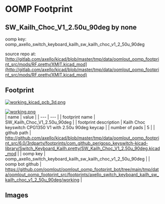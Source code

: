 # OOMP Footprint  
## SW_Kailh_Choc_V1_2.50u_90deg  by none  
  
oomp key: oomp_axello_switch_keyboard_kailh_sw_kailh_choc_v1_2_50u_90deg  
  
source repo at: [http://gitlab.com/axello/kicad/blob/master/tmp/data/oomlout_oomp_footprint_src/mods/RF.pretty/XMIT.kicad_mod](http://gitlab.com/axello/kicad/blob/master/tmp/data/oomlout_oomp_footprint_src/mods/RF.pretty/XMIT.kicad_mod)  
## Footprint  
  
[![working_kicad_pcb_3d.png](working_kicad_pcb_3d_600.png)](working_kicad_pcb_3d.png)  
  
[![working.png](working_600.png)](working.png)  
| name | value | 
| --- | --- | 
| footprint name | SW_Kailh_Choc_V1_2.50u_90deg | 
| footprint description | Kailh Choc keyswitch CPG1350 V1 with 2.50u 90deg keycap | 
| number of pads | 5 | 
| github path | http://github.com/axello/kicad/blob/master/tmp/data/oomlout_oomp_footprint_src/6.0/3rdparty/footprints/com_github_perigoso_keyswitch-kicad-library/Switch_Keyboard_Kailh.pretty/SW_Kailh_Choc_V1_2.50u_90deg.kicad_mod | 
| oomp key | oomp_axello_switch_keyboard_kailh_sw_kailh_choc_v1_2_50u_90deg | 
| oomp bot github | https://github.com/oomlout/oomlout_oomp_footprint_bot/tree/main/tmp/data/oomlout_oomp_footprint_src/footprints/axello_switch_keyboard_kailh_sw_kailh_choc_v1_2_50u_90deg/working | 
## Images  
